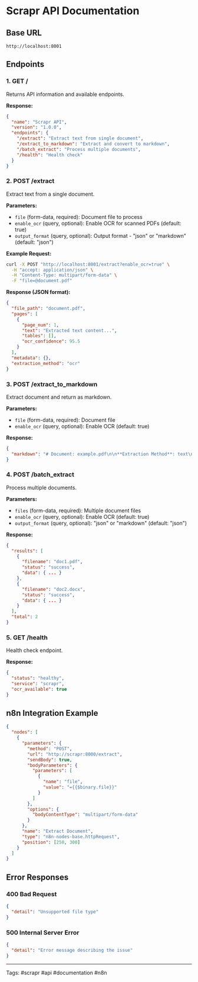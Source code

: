# Scrapr API Documentation

## Base URL
```
http://localhost:8001
```

## Endpoints

### 1. GET /
Returns API information and available endpoints.

**Response:**
```json
{
  "name": "Scrapr API",
  "version": "1.0.0",
  "endpoints": {
    "/extract": "Extract text from single document",
    "/extract_to_markdown": "Extract and convert to markdown",
    "/batch_extract": "Process multiple documents",
    "/health": "Health check"
  }
}
```

### 2. POST /extract
Extract text from a single document.

**Parameters:**
- `file` (form-data, required): Document file to process
- `enable_ocr` (query, optional): Enable OCR for scanned PDFs (default: true)
- `output_format` (query, optional): Output format - "json" or "markdown" (default: "json")

**Example Request:**
```bash
curl -X POST "http://localhost:8001/extract?enable_ocr=true" \
  -H "accept: application/json" \
  -H "Content-Type: multipart/form-data" \
  -F "file=@document.pdf"
```

**Response (JSON format):**
```json
{
  "file_path": "document.pdf",
  "pages": [
    {
      "page_num": 1,
      "text": "Extracted text content...",
      "tables": [],
      "ocr_confidence": 95.5
    }
  ],
  "metadata": {},
  "extraction_method": "ocr"
}
```
### 3. POST /extract_to_markdown
Extract document and return as markdown.

**Parameters:**
- `file` (form-data, required): Document file
- `enable_ocr` (query, optional): Enable OCR (default: true)

**Response:**
```json
{
  "markdown": "# Document: example.pdf\n\n**Extraction Method**: text\n\n## Page 1\n\nContent..."
}
```

### 4. POST /batch_extract
Process multiple documents.

**Parameters:**
- `files` (form-data, required): Multiple document files
- `enable_ocr` (query, optional): Enable OCR (default: true)
- `output_format` (query, optional): "json" or "markdown" (default: "json")

**Response:**
```json
{
  "results": [
    {
      "filename": "doc1.pdf",
      "status": "success",
      "data": { ... }
    },
    {
      "filename": "doc2.docx",
      "status": "success",
      "data": { ... }
    }
  ],
  "total": 2
}
```

### 5. GET /health
Health check endpoint.

**Response:**
```json
{
  "status": "healthy",
  "service": "scrapr",
  "ocr_available": true
}
```
## n8n Integration Example

```json
{
  "nodes": [
    {
      "parameters": {
        "method": "POST",
        "url": "http://scrapr:8000/extract",
        "sendBody": true,
        "bodyParameters": {
          "parameters": [
            {
              "name": "file",
              "value": "={{$binary.file}}"
            }
          ]
        },
        "options": {
          "bodyContentType": "multipart/form-data"
        }
      },
      "name": "Extract Document",
      "type": "n8n-nodes-base.httpRequest",
      "position": [250, 300]
    }
  ]
}
```

## Error Responses

### 400 Bad Request
```json
{
  "detail": "Unsupported file type"
}
```

### 500 Internal Server Error
```json
{
  "detail": "Error message describing the issue"
}
```

---
Tags: #scrapr #api #documentation #n8n